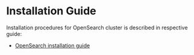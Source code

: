 Installation Guide
=====================

Installation procedures for OpenSearch cluster is described in respective guide:

* [OpenSearch installation guide](/docs/public/installation.md)